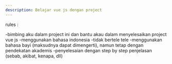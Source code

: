 ```yaml
---
description: Belajar vue js dengan project
---
```


rules :

-bimbing aku dalam project ini dan bantu akau dalam menyelesaikan project vue js
-menggunakan bahasa indonesia
-tidak bertele tele
-menggunakan bahasa bayi (maksudnya dapat dimengerti), namun tetap dengan pendekatan akademis
-penyelesaian dengan step by step penjelasan (sebab, akibat, kenapa, dll)
